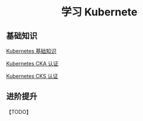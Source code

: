 <h1 align="center">学习 Kubernete</h1>

## 基础知识

[Kubernetes 基础知识](docs/01.Kubernetes_Notes.md)

[Kubernetes CKA 认证](docs/02.Kubernetes_CKA.md)

[Kubernetes CKS 认证](docs/03.Kubernetes_CKS.md)

## 进阶提升

【TODO】
